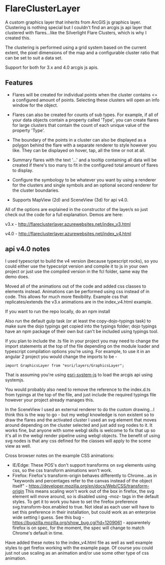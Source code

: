 # FlareClusterLayer
A custom graphics layer that inherits from ArcGIS js graphics layer. Clustering is nothing special but I couldn't find an arcgis js api layer that clustered with flares...like the Silverlight Flare Clusters, which is why I created this.

The clustering is performed using a grid system based on the current extent, the pixel dimensions of the map and a configurable cluster ratio that can be set to suit a data set.

Support for both for 3.x and 4.0 arcgis js apis.

## Features

- Flares will be created for individual points when the cluster contains <= a configured amount of points. Selecting these clusters will open an info window for the object.

- Flares can also be created for counts of sub types. For example, if all of your data objects contain a property called 'Type', you can create flares for large clusters that contain the count of each unique value of the property 'Type'.

- The boundary of the points in a cluster can also be displayed as a polygon behind the flare with a separate renderer to style however you like. They can be displayed on hover, tap, all the time or not at all.

- Summary flares with the text '...' and a tooltip containing all data will be created if there's too many to fit in the configured total amount of flares to display.

- Configure the symbology to be whatever you want by using a renderer for the clusters and single symbols and an optional second renderer for the cluster boundaries.

- Supports MapView (2d) and SceneView (3d) for api v4.0.

All of the options are explained in the constructor of the layer/s so just check out the code for a full explanation. 
Demos are here:

v3.x - http://flareclusterlayer.azurewebsites.net/index_v3.html

v4.0 - http://flareclusterlayer.azurewebsites.net/index_v4.html 

## api v4.0 notes

I used typescript to build the v4 version (because typescript rocks), so you could either use the typecsript version and compile it to js in your own project or just use the compiled version in the fcl folder, same way the demo does.

Moved all of the animations out of the code and added css classes to elements instead. Animations can be performed using css instead of in code. This allows for much more flexibility. Example css that replicates/extends the v3.x animations are in the index_v4.html example.

If you want to run the repo locally, do an 
npm install

Also run the default gulp task (or at least the copy-dojo-typings task) to make sure the dojo typings get copied into the typings folder; dojo typings have an npm package of their own but can't be included using typings tool.

If you plan to include the .ts file in your project you may need to change the import statements at the top of the file depending on the module loader and typescript compilation options you're using.
For example, to use it in an angular 2 project you would change the imports to be -
```
import GraphicsLayer from "esri/layers/GraphicsLayer";
```  
That is assuming you're using [esri-system-js](https://github.com/Esri/esri-system-js) to load the arcgis api using systemjs.

You would probably also need to remove the reference to the index.d.ts from typings at the top of the file, and just include the required typings file however your project already manages this.

In the SceneView I used an external renderer to do the custom drawing...I think this is the way to go - but my webgl knowledge is non existent so to draw the flares and the activated cluster I used an svg element that moves around depending on the cluster selected and just add svg nodes to it. It works fine, but anyone with some webgl skills is welcome to fix that up so it's all in the webgl render pipeline using webgl objects. The benefit of using svg nodes is that any css defined for the classes will apply to the scene view as well.

 Cross browser notes on the example CSS animations:
  - IE/Edge: These POS's don't support transforms on svg elements using css, so the css transform animations won't work.
  - Firefox: Firefox's transform-origin behaves differently to Chrome...as in "keywords and percentages refer to the canvas instead of the object itself" - https://developer.mozilla.org/en/docs/Web/CSS/transform-origin
  This means scaling won't work out of the box in firefox, the svg element will move around, so is disabled using -moz- tags in the default styles.
  To get it to work you have to set the firefox preference svg.transform-box.enabled to true.
  Not ideal as each user will have to set this preference in their installation, but could work as an enterprise wide setting I guess.
  See this bug - https://bugzilla.mozilla.org/show_bug.cgi?id=1209061 - apparentely firefox is on spec, for the moment, the spec will change to match Chrome's default in time. 
  
  Have added these notes to the index_v4.html file as well as well example styles to get firefox working with the example page.
  Of course you could just not use scaling as an animation and/or use some other type of css animation.

